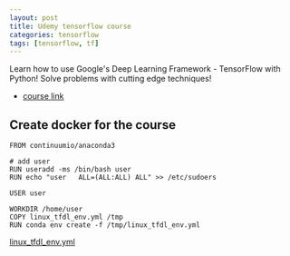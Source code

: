 ```yaml
---
layout: post
title: Udemy tensorflow course
categories: tensorflow
tags: [tensorflow, tf]
---
```

Learn how to use Google's Deep Learning Framework - TensorFlow with Python! Solve problems with cutting edge techniques!

- [course link](https://www.udemy.com/complete-guide-to-tensorflow-for-deep-learning-with-python/)


## Create docker for the course
~~~docker
FROM continuumio/anaconda3

# add user
RUN useradd -ms /bin/bash user
RUN echo "user   ALL=(ALL:ALL) ALL" >> /etc/sudoers

USER user

WORKDIR /home/user
COPY linux_tfdl_env.yml /tmp
RUN conda env create -f /tmp/linux_tfdl_env.yml

~~~

[linux_tfdl_env.yml](/assets/blog_assets/linux_tfdl_env.yml)